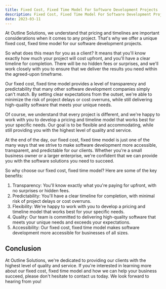 ```yaml
---
title: Fixed Cost, Fixed Time Model For Software Development Projects
description: Fixed Cost, Fixed Time Model For Software Development Projects.
date: 2023-03-11
---
```


At Outline Solutions, we understand that pricing and timelines are important considerations when it comes to any project. That's why we offer a unique fixed cost, fixed time model for our software development projects.

So what does this mean for you as a client? It means that you'll know exactly how much your project will cost upfront, and you'll have a clear timeline for completion. There will be no hidden fees or surprises, and we'll work closely with you to ensure that we deliver the results you need within the agreed-upon timeframe.

Our fixed cost, fixed time model provides a level of transparency and predictability that many other software development companies simply can't match. By setting clear expectations from the outset, we're able to minimize the risk of project delays or cost overruns, while still delivering high-quality software that meets your unique needs.

Of course, we understand that every project is different, and we're happy to work with you to develop a pricing and timeline model that works best for your specific needs. Our goal is to be flexible and accommodating, while still providing you with the highest level of quality and service.

At the end of the day, our fixed cost, fixed time model is just one of the many ways that we strive to make software development more accessible, transparent, and predictable for our clients. Whether you're a small business owner or a larger enterprise, we're confident that we can provide you with the software solutions you need to succeed.

So why choose our fixed cost, fixed time model? Here are some of the key benefits:

1. Transparency: You'll know exactly what you're paying for upfront, with no surprises or hidden fees.
2. Predictability: You'll have a clear timeline for completion, with minimal risk of project delays or cost overruns.
3. Flexibility: We're happy to work with you to develop a pricing and timeline model that works best for your specific needs.
4. Quality: Our team is committed to delivering high-quality software that meets your unique needs and exceeds your expectations.
5. Accessibility: Our fixed cost, fixed time model makes software development more accessible for businesses of all sizes.

## Conclusion

At Outline Solutions, we're dedicated to providing our clients with the highest level of quality and service. If you're interested in learning more about our fixed cost, fixed time model and how we can help your business succeed, please don't hesitate to contact us today. We look forward to hearing from you!
